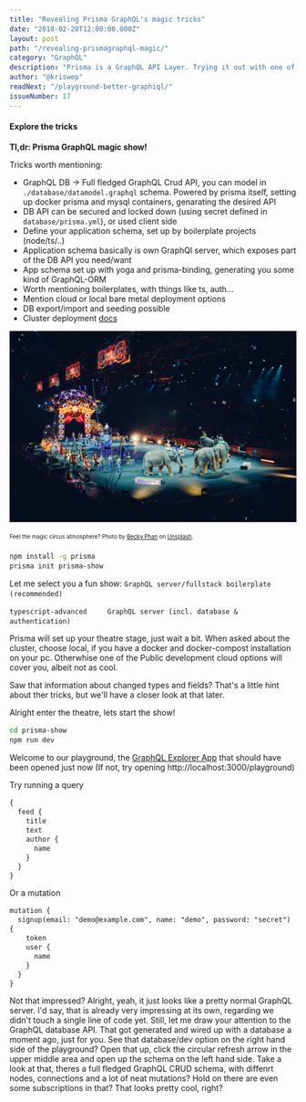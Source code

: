 ```yaml
---
title: "Revealing Prisma GraphQL's magic tricks"
date: "2018-02-20T12:00:00.000Z"
layout: post
path: "/revealing-prismagraphql-magic/"
category: "GraphQL"
description: "Prisma is a GraphQL API Layer. Trying it out with one of the available boilerplates gives you a ton of great features, almost feeling like magic. But is it? Let's have a look behind the tricks!"
author: "@kriswep"
readNext: "/playground-better-graphiql/"
issueNumber: 17
---
```


#### Explore the tricks

**Tl,dr: Prisma GraphQL magic show!**

Tricks worth mentioning:
 - GraphQL DB -> Full fledged GraphQL Crud API, you can model in `./database/datamodel.graphql` schema. Powered by prisma itself, setting up docker prisma and mysql containers, genarating the desired API
  - DB API can be secured and locked down (using secret defined in `database/prisma.yml`), or used client side
  - Define your application schema, set up by boilerplate projects (node/ts/..)
  - Application schema basically is own GraphQl server, which exposes part of the DB API you need/want
  - App schema set up with yoga and prisma-binding, generating you some kind of GraphQL-ORM
  - Worth mentioning boilerplates, with things like ts, auth...
  - Mention cloud or local bare metal deployment options
  - DB export/import and seeding possible
  - Cluster deployment [docs](https://www.prismagraphql.com/docs/tutorials/cluster-deployment/local-(docker)-meemaesh3k)

![A circus show with elephants and different artists, some of them on motorcyles.](circus.jpg)

<p><sub><sup>Feel the magic circus atmosphere? Photo by <a href="https://unsplash.com/@beckyphan">Becky Phan</a> on <a href="https://unsplash.com/photos/o8-670KHgK8">Unsplash</a>.</sup></sub></p>

```bash
npm install -g prisma
prisma init prisma-show
```

Let me select you a fun show:
`GraphQL server/fullstack boilerplate (recommended)`

`typescript-advanced     GraphQL server (incl. database & authentication)`

Prisma will set up your theatre stage, just wait a bit. When asked about the cluster, choose local, if you have a docker and docker-compost installation on your pc. Otherwhise one of the Public development cloud options will cover you, albeit not as cool.

Saw that information about changed types and fields? That's a little hint about ther tricks, but we'll have a closer look at that later.

Alright enter the theatre, lets start the show!

```bash
cd prisma-show
npm run dev
```

Welcome to our playground, the [GraphQL Explorer App](/playground-better-graphiql/) that should have been opened just now (If not, try opening http://localhost:3000/playground)

Try running a query
```
{
  feed {
    title
    text
    author {
      name
    }
  }
}
```
Or a mutation
```
mutation {
  signup(email: "demo@example.com", name: "demo", password: "secret") {
    token
    user {
      name
    }
  }
}
```

Not that impressed? Alright, yeah, it just looks like a pretty normal GraphQL server. I'd say, that is already very impressing at its own, regarding we didn't touch a single line of code yet. Still, let me draw your attention to the GraphQL database API. That got generated and wired up with a database a moment ago, just for you. See that database/dev option on the right hand side of the playground? Open that up, click the circular refresh arrow in the upper middle area and open up the schema on the left hand side. Take a look at that, theres a full fledged GraphQL CRUD schema, with diffenrt nodes, connections and a lot of neat mutations? Hold on there are even some subscriptions in that? That looks pretty cool, right?

